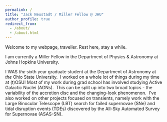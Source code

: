 ```yaml
---
permalink: /
title: "Jack Neustadt / Miller Fellow @ JHU"
author_profile: true
redirect_from: 
  - /about/
  - /about.html
---
```


Welcome to my webpage, traveller.  Rest here, stay a while.

I am currently a Miller Fellow in the Department of Physics & Astronomy at Johns Hopkins University. 

I WAS _the_ sixth year graduate student at the Department of Astronomy at _the_ Ohio State University.  I worked on a whole lot of things during my time at (t)OSU! Most of my work during grad school has involved studying Active Galactic Nuclei (AGNs).  This can be split up into two broad topics - the variability of the accretion disc and the changing-look phenomenon.  I've also worked on other projects focused on transients, namely work with the Large Binocular Telescope (LBT) search for failed supernovae (SNe) and tidal disruption events (TDEs) discovered by the All-Sky Automated Survey for Supernovae (ASAS-SN). 

